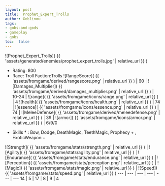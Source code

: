 ```yaml
---
layout: post
title:  Prophet_Expert_Trolls
author: Goblinou
tags:
- gobs-and-gods
- gameplay
- gobs
toc:  false
---
```


![Prophet_Expert_Trolls]( {{ 'assets/generated/enemies/prophet_expert_trolls.jpg' | relative_url }} )
- Rating: 800
- Race: Troll  Faction:Trolls
![RangeScore]( {{ 'assets/fromgame/derived/rangescore.png' | relative_url }} ) | 60 | ![Damages_Multiplier]( {{ 'assets/fromgame/derived/damages_multiplier.png' | relative_url }} ) | 10-24 | ![range]( {{ 'assets/fromgame/icons/range.png' | relative_url }} ) | 4
![health]( {{ 'assets/fromgame/icons/health.png' | relative_url }} ) | 74 | ![essence]( {{ 'assets/fromgame/icons/essence.png' | relative_url }} ) | 74 | ![MeleeDefense]( {{ 'assets/fromgame/derived/meleedefense.png' | relative_url }} ) | 39 | ![armor]( {{ 'assets/fromgame/icons/armor.png' | relative_url }} ) | 6/9/0
* Skills * : Bow, Dodge, DeathMagic, TeethMagic, Prophecy + , ExoticWeapon + 

![Strength]( {{ 'assets/fromgame/stats/strength.png' | relative_url }} ) | ![Agility]( {{ 'assets/fromgame/stats/agility.png' | relative_url }} ) | ![Endurance]( {{ 'assets/fromgame/stats/endurance.png' | relative_url }} ) | ![Perception]( {{ 'assets/fromgame/stats/perception.png' | relative_url }} ) | ![Magic]( {{ 'assets/fromgame/stats/magic.png' | relative_url }} ) | ![Speed]( {{ 'assets/fromgame/stats/speed.png' | relative_url }} )
--- | --- | --- | --- | --- | ---
14 | 5 | 17 | 8 | 9 | 4
